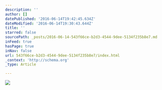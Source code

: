 ```yaml
---
description: ''
author: []
datePublished: '2016-06-14T19:42:45.634Z'
dateModified: '2016-06-14T19:30:43.644Z'
title: ''
starred: false
sourcePath: _posts/2016-06-14-543f66ce-b2d3-4544-9dee-5134f235b8e7.md
inFeed: true
hasPage: true
inNav: false
url: 543f66ce-b2d3-4544-9dee-5134f235b8e7/index.html
_context: 'http://schema.org'
_type: Article

---
```

![](https://the-grid-user-content.s3-us-west-2.amazonaws.com/8a46c9b4-c894-4ab7-bc7d-f2de6078dc63.jpg)